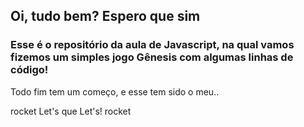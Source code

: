 ## Oi, tudo bem? Espero que sim 

### Esse é o repositório da aula de Javascript, na qual vamos fizemos um simples jogo Gênesis com algumas linhas de código!

Todo fim tem um começo, e esse tem sido o meu..

rocket Let's que Let's! rocket

